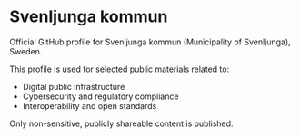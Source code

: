 # Svenljunga kommun

Official GitHub profile for Svenljunga kommun (Municipality of Svenljunga), Sweden.

This profile is used for selected public materials related to:

- Digital public infrastructure
- Cybersecurity and regulatory compliance
- Interoperability and open standards

Only non-sensitive, publicly shareable content is published.
